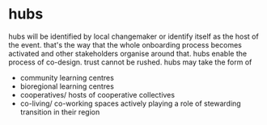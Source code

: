 
# hubs
hubs will be identified by local changemaker or identify itself as the host of the event. that's the way that the whole onboarding process becomes activated and other stakeholders organise around that. hubs enable the process of co-design. trust cannot be rushed. hubs may take the form of

- community learning centres
- bioregional learning centres
- cooperatives/ hosts of cooperative collectives
- co-living/ co-working spaces actively playing a role of stewarding transition in their region
